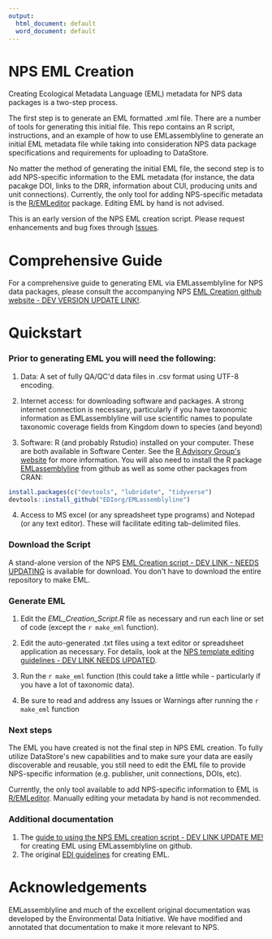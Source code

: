 ```yaml
---
output:
  html_document: default
  word_document: default
---
```

# NPS EML Creation

Creating Ecological Metadata Language (EML) metadata for NPS data packages is a two-step process. 

The first step is to generate an EML formatted .xml file. There are a number of tools for generating this initial file. This repo contains an R script, instructions, and an example of how to use EMLassemblyline to generate an initial EML metadata file while taking into consideration NPS data package specifications and requirements for uploading to DataStore. 

No matter the method of generating the initial EML file, the second step is to add NPS-specific information to the EML metadata (for instance, the data pacakge DOI, links to the DRR, information about CUI, producing units and unit connections). Currently, the only tool for adding NPS-specific metadata is the [R/EMLeditor](https://github.com/nationalparkservice/EMLeditor) package. Editing EML by hand is not advised.

This is an early version of the NPS EML creation script. Please request enhancements and bug fixes through [Issues](https://github.com/nationalparkservice/NPS_EML_Template/issues).


# Comprehensive Guide 

For a comprehensive guide to generating EML via EMLassemblyline for NPS data packages, please consult the accompanying NPS [EML Creation github website - DEV VERSION UPDATE LINK!](https://roblbaker.github.io/NPS_EML_Script/).

# Quickstart

### Prior to generating EML you will need the following:

1) Data: A set of fully QA/QC'd data files in .csv format using UTF-8 encoding. 

2) Internet access: for downloading software and packages. A strong internet connection is necessary, particularly if you have taxonomic information as EMLassemblyline will use scientific names to populate taxonomic coverage fields from Kingdom down to species (and beyond)

3) Software: R (and probably Rstudio) installed on your computer. These are both available in Software Center. See the [R Advisory Group's website](https://doimspp.sharepoint.com/sites/nps-nrss-imdiv/SitePages/R-Adv.aspx) for more information. You will also need to install the R package [EMLassemblyline](https://github.com/EDIorg/EMLassemblyline) from github as well as some other packages from CRAN:

```r
install.packages(c("devtools", "lubridate", "tidyverse")
devtools::install_github("EDIorg/EMLassemblyline")
```

4) Access to MS excel (or any spreadsheet type programs) and Notepad (or any text editor). These will facilitate editing tab-delimited files. 


### Download the Script 

A stand-alone version of the NPS [EML Creation script - DEV LINK - NEEDS UPDATING](https://minhaskamal.github.io/DownGit/#/home?url=https://github.com/RobLBaker/NPS_EML_Script/blob/main/EML_Creation_Script.R) is available for download. You don't have to download the entire repository to make EML.

### Generate EML

1) Edit the *EML_Creation_Script.R* file as necessary and run each line or set of code (except the `r make_eml` function). 

2) Edit the auto-generated .txt files using a text editor or spreadsheet application as necessary. For details, look at the [NPS template editing guidelines - DEV LINK NEEDS UPDATED](https://roblbaker.github.io/NPS_EML_Script/edit_tmplts.html). 

3) Run the `r make_eml` function (this could take a little while - particularly if you have a lot of taxonomic data).

4) Be sure to read and address any Issues or Warnings after running the `r make_eml` function

### Next steps

The EML you have created is not the final step in NPS EML creation. To fully utilize DataStore's new capabilities and to make sure your data are easily discoverable and reusable, you still need to edit the EML file to provide NPS-specific information (e.g. publisher, unit connections, DOIs, etc). 

Currently, the only tool available to add NPS-specific information to EML is [R/EMLeditor](https://github.com/nationalparkservice/EMLeditor). Manually editing your metadata by hand is not recommended.

### Additional documentation

1) The [guide to using the NPS EML creation script - DEV LINK UPDATE ME!](https://roblbaker.github.io/NPS_EML_Template/) for creating EML using EMLassemblyline on github.
2) The original [EDI guidelines](https://ediorg.github.io/EMLassemblyline/articles/edit_tmplts.html) for creating EML.

# Acknowledgements

EMLassemblyline and much of the excellent original documentation was developed by the Environmental Data Initiative. We have modified and annotated that documentation to make it more relevant to NPS.


